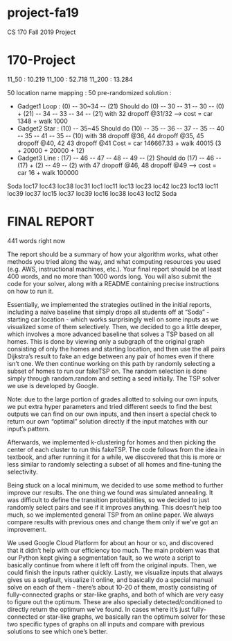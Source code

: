 # project-fa19
CS 170 Fall 2019 Project
# 170-Project

11_50 : 10.219
11_100 : 52.718
11_200 : 13.284

50 location name mapping : 
50 pre-randomized solution :
- Gadget1 Loop : (0) -- 30~34 -- (21)
    Should do (0) -- 30 -- 31 -- 30 -- (0) + (21) -- 34 -- 33 -- 34 -- (21) with 32 dropoff @31/32 --> cost = car 1348 + walk 1000
- Gadget2 Star : (10) -- 35~45
    Should do (10) -- 35 -- 36 -- 37 -- 35 -- 40 -- 35 -- 41 -- 35 -- (10)
        with 38 dropoff @36, 44 dropoff @35, 45 dropoff @40, 42 43 dropoff @41
    Cost = car 146667.33 + walk 40015 (3 + 20000 + 20000 + 12)
- Gadget3 Line : (17) -- 46 -- 47 -- 48 -- 49 -- (2)
    Should do (17) -- 46 -- (17) + (2) -- 49 -- (2) with 47 dropoff @46, 48 dropoff @49 --> cost = car 16 + walk 100000


Soda loc17 loc43 loc38 loc31 loc1 loc11 loc13 loc23 loc42 loc23 loc13 loc11 loc39 loc37 loc15 loc37 loc39 loc16 loc38 loc43 loc12 Soda

# FINAL REPORT

441 words right now

The report should be a summary of how your algorithm works, what other methods you tried along the way, and what computing resources you used (e.g. AWS, instructional machines, etc.). Your final report should be at least 400 words, and no more than 1000 words long. You will also submit the code for your solver, along with a README containing precise instructions on how to run it. 


Essentially, we implemented the strategies outlined in the initial reports, including a naive baseline that simply drops all students off at “Soda” - starting car location - which works surprisingly well on some inputs as we visualized some of them selectively. Then, we decided to go a little deeper, which involves a more advanced baseline that solves a TSP based on all homes. This is done by viewing only a subgraph of the original graph consisting of only the homes and starting location, and then use the all pairs Dijkstra’s result to fake an edge between any pair of homes even if there isn’t one. We then continue working on this path by randomly selecting a subset of homes to run our fakeTSP on. The random selection is done simply through random.random and setting a seed initially. The TSP solver we use is developed by Google.

Note: due to the large portion of grades allotted to solving our own inputs, we put extra hyper parameters and tried different seeds to find the best outputs we can find on our own inputs, and then insert a special check to return our own “optimal” solution directly if the input matches with our input’s pattern.

Afterwards, we implemented k-clustering for homes and then picking the center of each cluster to run this fakeTSP. The code follows from the idea in textbook, and after running it for a while, we discovered that this is more or less similar to randomly selecting a subset of all homes and fine-tuning the selectivity.

Being stuck on a local minimum, we decided to use some method to further improve our results. The one thing we found was simulated annealing. It was difficult to define the transition probabilities, so we decided to just randomly select pairs and see if it improves anything. This doesn’t help too much, so we implemented general TSP from an online paper. We always compare results with previous ones and change them only if we’ve got an improvement.

We used Google Cloud Platform for about an hour or so, and discovered that it didn’t help with our efficiency too much. The main problem was that our Python kept giving a segmentation fault, so we wrote a script to basically continue from where it left off from the original inputs. Then, we could finish the inputs rather quickly. Lastly, we visualize inputs that always gives us a segfault, visualize it online, and basically do a special manual solve on each of them - there’s about 10-20 of them, mostly consisting of fully-connected graphs or star-like graphs, and both of which are very easy to figure out the optimum. These are also specially detected/conditioned to directly return the optimum we’ve found. In cases where it’s just fully-connected or star-like graphs, we basically ran the optimum solver for these two specific types of graphs on all inputs and compare with previous solutions to see which one’s better.